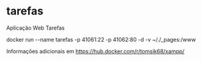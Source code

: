 # tarefas
 Aplicação Web Tarefas


docker run --name tarefas -p 41061:22 -p 41062:80 -d -v ~/./_pages:/www


Informações adicionais em https://hub.docker.com/r/tomsik68/xampp/
